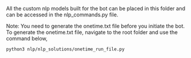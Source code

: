 All the custom nlp models built for the bot can be placed in this folder and can be accessed in the nlp_commands.py file.


Note: You need to generate the onetime.txt file before you initiate the bot. To generate the onetime.txt file, navigate to the root folder and use the command below,

```sh
python3 nlp/nlp_solutions/onetime_run_file.py
```
